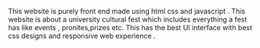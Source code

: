 This website is purely front end made using html css and javascript . This website is about a university cultural fest which includes everything a fest has like events , pronites,prizes etc.
This has the best UI interface with best css designs and responsive web experience .
